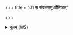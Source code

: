 +++
title = "01 स संवत्सरमूर्ध्वोतिष्ठत्"

+++
<details><summary>मूलम् (WS)</summary>

स संवत्सरमूर्ध्वोतिष्ठत् तं देवा अब्रुवन् व्रात्य किं नु तिष्ठतीति ।  
सो ऽब्रवीदासन्दी मे सं भरन्त्विति । तस्मै आसन्दीं समभरन् ॥ १ ॥
</details>